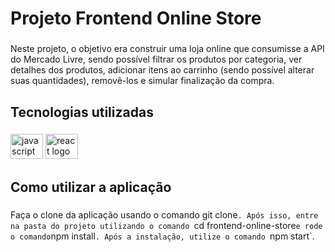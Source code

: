 <h1 align="left">Projeto Frontend Online Store</h1>

###

<p align="left">Neste projeto, o objetivo era construir uma loja online que consumisse a API do Mercado Livre, sendo possível filtrar os produtos por categoria, ver detalhes dos produtos, adicionar itens ao carrinho (sendo possível alterar suas quantidades), removê-los e simular finalização da compra.</p>

###

<h2 align="left">Tecnologias utilizadas</h2>

###

<div align="left">
  <img src="https://cdn.jsdelivr.net/gh/devicons/devicon/icons/javascript/javascript-original.svg" height="40" width="52" alt="javascript logo"  />
  <img src="https://cdn.jsdelivr.net/gh/devicons/devicon/icons/react/react-original.svg" height="40" width="52" alt="react logo"  />
</div>

###

<h2 align="left">Como utilizar a aplicação</h2>

###

Faça o clone da aplicação usando o comando git clone`. Após isso, entre na pasta do projeto utilizando o comando `cd frontend-online-store` e rode o comando `npm install`. Após a instalação, utilize o comando `npm start`.

###
